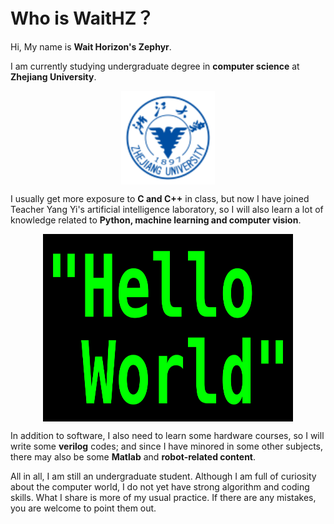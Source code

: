 # Who is WaitHZ？

Hi, My name is **Wait Horizon's Zephyr**. 

I am currently studying undergraduate degree in **computer science** at **Zhejiang University**.

<div  align="center">
<img src="./fig/zju.png" width = "150" height = "150" alt="zju" align=center />
</div>

I usually get more exposure to **C and C++** in class, but now I have joined Teacher Yang Yi's artificial intelligence laboratory, so I will also learn a lot of knowledge related to **Python, machine learning and computer vision**.

<div  align="center">
<img src="./fig/HelloWorld.png" width = "400" height = "300" alt="zju" align=center />
</div>

In addition to software, I also need to learn some hardware courses, so I will write some **verilog** codes; and since I have minored in some other subjects, there may also be some **Matlab** and **robot-related content**.

All in all, I am still an undergraduate student. Although I am full of curiosity about the computer world, I do not yet have strong algorithm and coding skills. What I share is more of my usual practice. If there are any mistakes, you are welcome to point them out.
